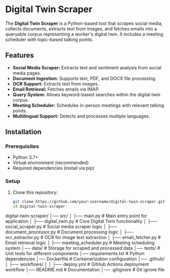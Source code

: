 # Digital Twin Scraper

The **Digital Twin Scraper** is a Python-based tool that scrapes social media, collects documents, extracts text from images, and fetches emails into a queryable corpus representing a worker's digital twin. It includes a meeting scheduler with topic-based talking points.

## Features

- **Social Media Scraper:** Extracts text and sentiment analysis from social media pages.
- **Document Ingestion:** Supports text, PDF, and DOCX file processing.
- **OCR Support:** Extracts text from images.
- **Email Retrieval:** Fetches emails via IMAP.
- **Query System:** Allows keyword-based searches within the digital twin corpus.
- **Meeting Scheduler:** Schedules in-person meetings with relevant talking points.
- **Multilingual Support:** Detects and processes multiple languages.

## Installation

### Prerequisites

- Python 3.7+
- Virtual environment (recommended)
- Required dependencies (install via pip)

### Setup

1. Clone this repository:
   ```sh
   git clone https://github.com/your-username/digital-twin-scraper.git
   cd digital-twin-scraper


digital-twin-scraper/
│── src/
│   ├── main.py                 # Main entry point for application
│   ├── digital_twin.py          # Core Digital Twin functionality
│   ├── social_scraper.py        # Social media scraper logic
│   ├── document_processor.py    # Document processing logic
│   ├── ocr_extractor.py         # OCR for image text extraction
│   ├── email_fetcher.py         # Email retrieval logic
│   ├── meeting_scheduler.py     # Meeting scheduling system
│── data/                        # Storage for scraped and processed data
│── tests/                       # Unit tests for different components
│── requirements.txt             # Python dependencies
│── Dockerfile                   # Containerization configuration
│── .github/
│   ├── workflows/
│   │   ├── deploy.yml           # GitHub Actions deployment workflow
│── README.md                    # Documentation
│── .gitignore                    # Git ignore file
